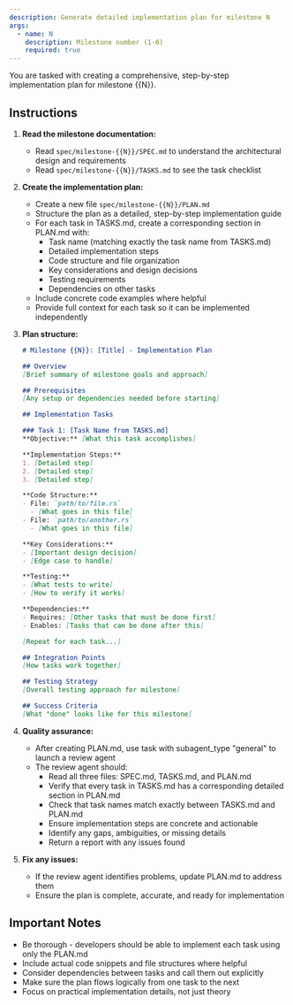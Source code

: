```yaml
---
description: Generate detailed implementation plan for milestone N
args:
  - name: N
    description: Milestone number (1-6)
    required: true
---
```


You are tasked with creating a comprehensive, step-by-step implementation plan for milestone {{N}}.

## Instructions

1. **Read the milestone documentation:**
   - Read `spec/milestone-{{N}}/SPEC.md` to understand the architectural design and requirements
   - Read `spec/milestone-{{N}}/TASKS.md` to see the task checklist

2. **Create the implementation plan:**
   - Create a new file `spec/milestone-{{N}}/PLAN.md`
   - Structure the plan as a detailed, step-by-step implementation guide
   - For each task in TASKS.md, create a corresponding section in PLAN.md with:
     - Task name (matching exactly the task name from TASKS.md)
     - Detailed implementation steps
     - Code structure and file organization
     - Key considerations and design decisions
     - Testing requirements
     - Dependencies on other tasks
   - Include concrete code examples where helpful
   - Provide full context for each task so it can be implemented independently

3. **Plan structure:**
   ```markdown
   # Milestone {{N}}: [Title] - Implementation Plan

   ## Overview
   [Brief summary of milestone goals and approach]

   ## Prerequisites
   [Any setup or dependencies needed before starting]

   ## Implementation Tasks

   ### Task 1: [Task Name from TASKS.md]
   **Objective:** [What this task accomplishes]

   **Implementation Steps:**
   1. [Detailed step]
   2. [Detailed step]
   3. [Detailed step]

   **Code Structure:**
   - File: `path/to/file.rs`
     - [What goes in this file]
   - File: `path/to/another.rs`
     - [What goes in this file]

   **Key Considerations:**
   - [Important design decision]
   - [Edge case to handle]

   **Testing:**
   - [What tests to write]
   - [How to verify it works]

   **Dependencies:**
   - Requires: [Other tasks that must be done first]
   - Enables: [Tasks that can be done after this]

   [Repeat for each task...]

   ## Integration Points
   [How tasks work together]

   ## Testing Strategy
   [Overall testing approach for milestone]

   ## Success Criteria
   [What "done" looks like for this milestone]
   ```

4. **Quality assurance:**
   - After creating PLAN.md, use task with subagent_type "general" to launch a review agent
   - The review agent should:
     - Read all three files: SPEC.md, TASKS.md, and PLAN.md
     - Verify that every task in TASKS.md has a corresponding detailed section in PLAN.md
     - Check that task names match exactly between TASKS.md and PLAN.md
     - Ensure implementation steps are concrete and actionable
     - Identify any gaps, ambiguities, or missing details
     - Return a report with any issues found

5. **Fix any issues:**
   - If the review agent identifies problems, update PLAN.md to address them
   - Ensure the plan is complete, accurate, and ready for implementation

## Important Notes

- Be thorough - developers should be able to implement each task using only the PLAN.md
- Include actual code snippets and file structures where helpful
- Consider dependencies between tasks and call them out explicitly
- Make sure the plan flows logically from one task to the next
- Focus on practical implementation details, not just theory